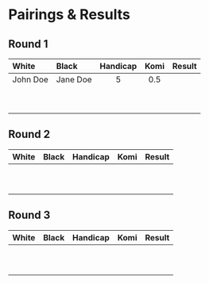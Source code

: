 # Pairings & Results

## Round 1

| White       			| Black       			| Handicap 					| Komi 							| Result 						|
| :--------- 				| :---------- 			| :------: 					| :---: 						| :----: 						|
| John Doe    			| Jane Doe    			| 5        					| 0.5  							|        					 	|
|										|										|										|										|										|
|										|										|										|										|										|
|										|										|										|										|										|
|										|										|										|										|										|
|										|										|										|										|										|
|										|										|										|										|										|
|										|										|										|										|										|
|										|										|										|										|										|
|										|										|										|										|										|

## Round 2

| White       			| Black       			| Handicap 					| Komi 							| Result 						|
| :--------- 				| :---------- 			| :------: 					| :---: 						| :----: 						|
|										|										|										|										|										|
|										|										|										|										|										|
|										|										|										|										|										|
|										|										|										|										|										|
|										|										|										|										|										|
|										|										|										|										|										|
|										|										|										|										|										|
|										|										|										|										|										|
|										|										|										|										|										|
|										|										|										|										|										|

## Round 3

| White       			| Black       			| Handicap 					| Komi 							| Result 						|
| :--------- 				| :---------- 			| :------: 					| :---: 						| :----: 						|
|										|										|										|										|										|
|										|										|										|										|										|
|										|										|										|										|										|
|										|										|										|										|										|
|										|										|										|										|										|
|										|										|										|										|										|
|										|										|										|										|										|
|										|										|										|										|										|
|										|										|										|										|										|
|										|										|										|										|										|
